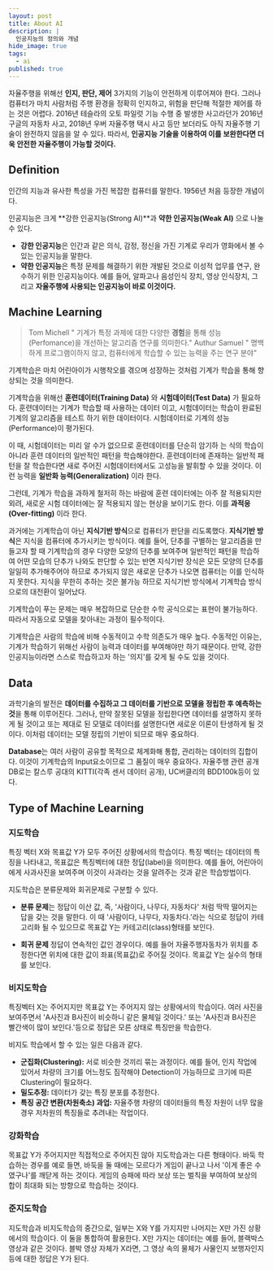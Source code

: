 ```yaml
---
layout: post
title: About AI
description: |
  인공지능의 정의와 개념
hide_image: true
tags:
  - ai
published: true
---
```

자율주행을 위해선 **인지, 판단, 제어** 3가지의 기능이 안전하게 이루어져야 한다. 그러나 컴퓨터가 마치 사람처럼 주행 환경을 정확히 인지하고, 위험을 판단해 적절한 제어를 하는 것은 어렵다. 
 2016년 테슬라의 오토 파일럿 기능 수행 중 발생한 사고라던가 2016년 구글의 자동차 사고, 2018년 우버 자율주행 택시 사고 등만 보더라도 아직 자율주행 기술이 완전하지 않음을 알 수 있다. 
따라서, **인공지능 기술을 이용하여 이를 보완한다면 더욱 안전한 자율주행이 가능할 것이다.**

## Definition
인간의 지능과 유사한 특성을 가진 복잡한 컴퓨터를 말한다. 1956년 처음 등장한 개념이다.

인공지능은 크게 **강한 인공지능(Strong AI)**과 **약한 인공지능(Weak AI)** 으로 나눌 수 있다. 
- **강한 인공지능**은 인간과 같은 의식, 감정, 정신을 가진 기계로 우리가 영화에서 볼 수 있는 인공지능을 말한다. 
- **약한 인공지능**은 특정 문제를 해결하기 위한 개발된 것으로 이성적 업무를 연구, 완수하기 위한 인공지능이다. 예를 들어, 알파고나 음성인식 장치, 영상 인식장치, 그리고 **자율주행에 사용되는 인공지능이 바로 이것이다.** 

## Machine Learning
> Tom Michell
" 기계가 특정 과제에 대한 다양한 **경험**을 통해 성능(Perfomance)을 개선하는 알고리즘 연구를 의미한다." 
> Authur Samuel 
" 명백하게 프로그램이하지 않고, 컴퓨터에게 학습할 수 있는 능력을 주는 연구 분야"

기계학습은 마치 어린아이가 시행착오를 겪으며 성장하는 것처럼 기계가 학습을 통해 향상되는 것을 의미한다.  

기계학습을 위해선 **훈련데이터(Training Data)** 와 **시험데이터(Test Data)** 가 필요하다. 훈련데이터는 기계가 학습할 때 사용하는 데이터 이고, 시험데이터는 학습이 완료된 기계의 알고리즘을 테스트 하기 위한 데이터이다. 시험데이터로 기계의 성능(Performance)이 평가된다.

이 때, 시험데이터는 미리 알 수가 없으므로 훈련데이터를 단순히 암기하
는 식의 학습이 아니라 훈련 데이터의 일반적인 패턴을 학습해야한다. 훈련데이터에 존재하는 일반적 패턴을 잘 학습한다면 새로 주어진 시험데이터에서도 고성능을 발휘할 수 있을 것이다. 이런 능력을 **일반화 능력(Generalization)** 이라 한다. 

그런데, 기계가 학습을 과하게 철저히 하는 바람에 훈련 데이터에는 아주 잘 적용되지만 외려, 새로운 시험 데이터에는 잘 적용되지 않는 현상을 보이기도 한다. 이를 **과적응(Over-fitting)** 이라 한다. 

과거에는 기계학습이 아닌 **지식기반 방식**으로 컴퓨터가 판단을 리도록했다. **지식기반 방식**은 지식을 컴퓨터에 추가시키는 방식이다. 예를 들어, 단추를 구별하는 알고리즘을 만들고자 할 때 기계학습의 경우 다양한 모양의 단추를 보여주며 일반적인 패턴을 학습하여 어떤 모습의 단추가 나와도 판단할 수 있는 반면 지식기반 장식은 모든 모양의 단추를 일일히 추가해주어야 하므로 추가되지 않은 새로운 단추가 나오면 컴퓨터는 이를 인식하지 못한다. 지식을 무한히 추하는 것은 불가능 하므로 지식기반 방식에서 기계학습 방식으로의 대전환이 일어났다. 

기계학습이 푸는 문제는 매우 복잡하므로 단순한 수학 공식으로는 표현이 불가능하다. 따라서 자동으로 모델을 찾아내는 과정이 필수적이다.

기계학습은 사람의 학습에 비해 수동적이고 수학 의존도가 매우 높다. 수동적인 이유는, 기계가 학습하기 위해선 사람이 능력과 데이터를 부여해야만 하기 때문이다. 만약, 강한 인공지능이라면 스스로 학습하고자 하는 '의지'를 갖게 될 수도 있을 것이다. 

## Data
과학기술의 발전은 **데이터를 수집하고 그 데이터를 기반으로 모델을 정립한 후 예측하는 것**을 통해 이루어진다. 그러나, 만약 잘못된 모델을 정립한다면 데이터를 설명하지 못하게 될 것이고 또는 제대로 된 모델로 데이터를 설명한다면 새로운 이론이 탄생하게 될 것이다. 이처럼 데이터는 모델 정립의 기반이 되므로 매우 중요하다. 

**Database**는 여러 사람이 공유할 목적으로 체계화해 통합, 관리하는 데이터의 집합이다. 이것이 기계학습의 Input요소이므로 그 품질이 매우 중요하다. 자율주행 관련 공개 DB로는 칼스루 공대의 KITTI(각족 센서 데이터 공개), UC버클리의 BDD100k등이 있다.

## Type of Machine Learning

### 지도학습
특징 벡터 X와 목표값 Y가 모두 주어진 상황에서의 학습이다.
특징 벡터는 데이터의 특징을 나타내고, 목표값은 특징벡터에 대한 정답(label)을 의미한다. 예를 들어, 어린아이에게 사과사진을 보여주며 이것이 사과라는 것을 알려주는 것과 같은 학습방법이다.

지도학습은 분류문제와 회귀문제로 구분할 수 있다.
- **분류 문제**는 정답이 이산 값, 즉, '사람이다, 나무다, 자동차다' 처럼 딱딱 떨어지는 답을 갖는 것을 말한다. 이 때 '사람이다, 나무다, 자동차다.'라는 식으로 정답이 카테고리화 될 수 있으므로 목표값 Y는 카테고리(class)형태를 보인다.

- **회귀 문제** 정답이 연속적인 값인 경우이다. 예를 들어 자율주행자동차가 위치를 추정한다면 위치에 대한 값이 좌표(목표값)로 주어질 것이다. 목표값 Y는 실수의 형태를 보인다.

### 비지도학습
특징벡터 X는 주어지지만 목표값 Y는 주어지지 않는 상황에서의 학습이다. 여러 사진을 보여주면서 'A사진과 B사진이 비슷하니 같은 물체일 것이다.' 또는 'A사진과 B사진은 빨간색이 많이 보인다.'등으로 정답은 모른 상태로 특징만을 학습한다.

비지도 학습에서 할 수 있는 일은 다음과 같다.
- **군집화(Clustering):** 서로 비슷한 것끼리 묶는 과정이다. 예를 들어, 인지 작업에 있어서 차량의 크기를 어느정도 짐작해야 Detection이 가능하므로 크기에 따른 Clustering이 필요하다.
- **밀도추정:** 데이터가 갖는 특징 분포를 추정한다.
- **특징 공간 변환(차원축소) 과업:** 자율주행 차량의 데이터들의 특징 차원이 너무 많을 경우 저차원의 특징들로 추려내는 작업이다.

### 강화학습
목표값 Y가 주어지지만 직접적으로 주어지진 않아 지도학습과는 다른 형태이다. 바둑 학습하는 경우를 예로 들면, 바둑을 둘 때에는 모르다가 게임이 끝나고 나서 '이게 좋은 수 였구나'를 깨닫게 하는 것이다. 게임의 승패에 따라 보상 또는 벌칙을 부여하여 보상의 합이 최대화 되는 방향으로 학습하는 것이다. 

### 준지도학습
지도학습과 비지도학습의 중간으로, 일부는 X와 Y를 가지지만 나머지는 X만 가진 상황에서의 학습이다. 이 둘을 통합하여 활용한다. X만 가지는 데이터는 예를 들어, 블랙박스 영상과 같은 것이다. 블박 영상 자체가 X라면, 그 영상 속의 물체가 사물인지 보행자인지 등에 대한 정답은 Y가 된다. 